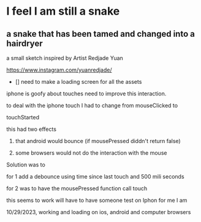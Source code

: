 # I feel I am still a snake 

## a snake that has been tamed and changed into a hairdryer 

a small sketch inspired by Artist Redjade Yuan

https://www.instagram.com/yuanredjade/


- [] need to make a loading screen for all the assets 

iphone is goofy about touches need to improve this interaction.

to deal with the iphone touch I had to change from mouseClicked to 

touchStarted

this had two  effects

1. that android would bounce (if mousePressed diddn't return false)

2. some browsers would not do the interaction with the mouse

Solution was to 

for 1 add a debounce using time since last touch and 500 mili seconds

for 2 was to have the mousePressed function call touch

this seems to work will have to have someone test on Iphon for me I am 

10/29/2023,  working and loading on ios, android and computer browsers
